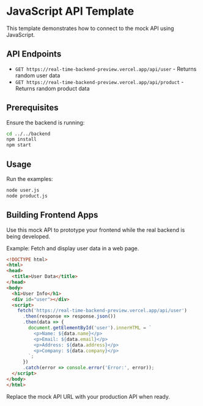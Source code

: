 # JavaScript API Template

This template demonstrates how to connect to the mock API using JavaScript.

## API Endpoints

- `GET https://real-time-backend-preview.vercel.app/api/user` - Returns random user data
- `GET https://real-time-backend-preview.vercel.app/api/product` - Returns random product data

## Prerequisites

Ensure the backend is running:

```bash
cd ../../backend
npm install
npm start
```

## Usage

Run the examples:

```bash
node user.js
node product.js
```

## Building Frontend Apps

Use this mock API to prototype your frontend while the real backend is being developed.

Example: Fetch and display user data in a web page.

```html
<!DOCTYPE html>
<html>
<head>
  <title>User Data</title>
</head>
<body>
  <h1>User Info</h1>
  <div id="user"></div>
  <script>
    fetch('https://real-time-backend-preview.vercel.app/api/user')
      .then(response => response.json())
      .then(data => {
        document.getElementById('user').innerHTML = `
          <p>Name: ${data.name}</p>
          <p>Email: ${data.email}</p>
          <p>Address: ${data.address}</p>
          <p>Company: ${data.company}</p>
        `;
      })
      .catch(error => console.error('Error:', error));
  </script>
</body>
</html>
```

Replace the mock API URL with your production API when ready.